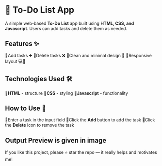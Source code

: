 # 📝 To-Do List App

A simple web-based **To-Do List** app built using **HTML, CSS, and Javascript**.
Users can add tasks and delete them as needed.

## Features ✨
🔹Add tasks ➕
🔹Delete tasks ❌
🔹Clean and minimal design 🎨
🔹Responsive layout 💻📱

## Technologies Used 🛠️
🔹**HTML** - structure
🔹**CSS**  - styling
🔹**Javascript** - functionality

## How to Use 🚀
🔹Enter a task in the input field
🔹Click the **Add** button to add the task
🔹Click the **Delete** icon to remove the task

## Output Preview is given in image 

If you like this project, please ⭐️ star the repo — it really helps and motivates me!

